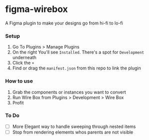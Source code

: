 # figma-wirebox
A Figma plugin to make your designs go from hi-fi to lo-fi


### Setup

1. Go To Plugins > Manage Plugins
2. On the right You'll see `Installed`. There's a spot for `Development` underneath
3. Click the `+`
4. Find or drag the `manifest.json` from this repo to link the plugin

### How to use

1. Grab the components or instances you want to convert
2. Run Wire Box from Plugins > Development > Wire Box
3. Profit

### To Do

- [ ] More Elegant way to handle sweeping through nested items
- [ ] Stop from rendering elements whos parents are not visible